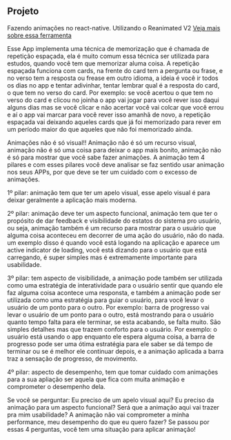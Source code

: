 ## Projeto

Fazendo animações no react-native.
Utilizando o Reanimated V2 [Veja mais sobre essa ferramenta](https://docs.swmansion.com/react-native-reanimated/)

Esse App implementa uma técnica de memorização que é chamada de repetição espaçada, ela é muito comum essa técnica ser utilizada para estudos, quando você tem que memorizar aluma coisa.
A repetição espaçada funciona com cards, na frente do card tem a pergunta ou frase, e no verso tem a resposta ou frease em outro idioma, a ideia é você ir todos os dias no app e tentar adivinhar, tentar lembrar qual é a resposta do card, o que tem no verso do card.
<LINKEDIN>
Por exemplo: se você acertou o que tem no verso do card e clicou no joinha o app vai jogar para você rever isso daqui alguns dias mas se você clicar e não acertar você vai colcar que você errou e aí o app vai marcar para você rever isso amanhã de novo, a repetição espaçada vai deixando aqueles cards que já foi memorizado para rever em um período maior do que aqueles que não foi memorizado ainda.
<LINKEDIN>

Animações não é só visual!!
Animação não é só um recurso visual, animação não é só uma coisa para deixar o app mais bonito, animação não é só para mostrar que você sabe fazer animações.
A animação tem 4 pilares e com esses pilares você deve analisar se faz sentido usar animação nos seus APPs, por que deve se ter um cuidado com o excesso de animações.

1º pilar: animação tem que ter um apelo visual, esse apelo visual é para deixar geralmente a aplicação mais moderna.

2º pilar: animação deve ter um aspecto funcional, animação tem que ter o propósito de dar feedback e visibilidade do estatos do sistema pro usuário, ou seja, animação também é um recurso para mostrar para o usuário que alguma coisa aconteceu em decorrer de uma ação do usuário, não do nada. um exemplo disso é quando você está logando na aplicação e aparece um active indicator de loading, você está dizando para o usuário que está carregando, é super simples mas é extremamente importante para usabilidade.

3º pilar: tem aspecto de visibilidade, a animação pode também ser utilizada como uma estratégia de interatividade para o usuário sentir que quando ele faz alguma coisa acontece uma responsta, e também a animação pode ser utilizada como uma estratégia para guiar o usuário, para você levar o usuário de um ponto para o outro. Por exemplo: barra de progresso vai levar o usuário de um ponto para o outro, está mostrando para o usuário quanto tempo falta para ele terminar, se esta acabando, se falta muito. São simples detalhes mas que trazem conforto para o usuário. Por exemplo: o usuário está usando o app enquanto ele espera alguma coisa, a barra de progresso pode ser uma ótima estratégia para ele saber se dá tempo de terminar ou se é melhor ele continuar depois, e a animação aplicada a barra traz a sensação de progresso, de movimento.

4º pilar: aspecto de desempenho, tem que tomar cuidado com animações para a sua apliação ser aquela que fica com muita animação e comprometer o desempenho dela.

Se você se perguntar:
Eu preciso de um apelo visual aqui?
Eu preciso da animação para um aspecto funcional?
Será que a animação aqui vai trazer pra mim usabilidade?
A animação não vai comprometer a minha performance, meu desempenho do que eu quero fazer?
Se passou por essas 4 perguntas, você tem uma situação para aplicar animação!